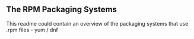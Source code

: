 ## The RPM Packaging Systems

This readme could contain an overview of the packaging systems that use .rpm files - yum / dnf

